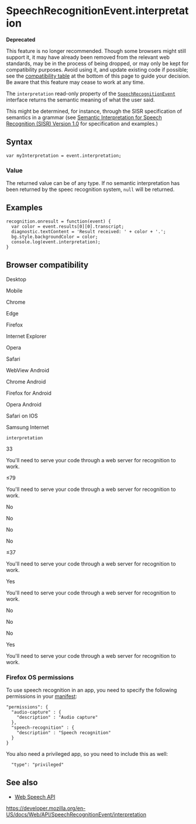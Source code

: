 SpeechRecognitionEvent.interpretation
=====================================

**Deprecated**

This feature is no longer recommended. Though some browsers might still support it, it may have already been removed from the relevant web standards, may be in the process of being dropped, or may only be kept for compatibility purposes. Avoid using it, and update existing code if possible; see the [compatibility table](#browser_compatibility) at the bottom of this page to guide your decision. Be aware that this feature may cease to work at any time.

The `interpretation` read-only property of the [`SpeechRecognitionEvent`](../speechrecognitionevent) interface returns the semantic meaning of what the user said.

This might be determined, for instance, through the SISR specification of semantics in a grammar (see [Semantic Interpretation for Speech Recognition (SISR) Version 1.0](https://www.w3.org/TR/semantic-interpretation/) for specification and examples.)

Syntax
------

    var myInterpretation = event.interpretation;

### Value

The returned value can be of any type. If no semantic interpretation has been returned by the speec recognition system, `null` will be returned.

Examples
--------

    recognition.onresult = function(event) {
      var color = event.results[0][0].transcript;
      diagnostic.textContent = 'Result received: ' + color + '.';
      bg.style.backgroundColor = color;
      console.log(event.interpretation);
    }

Browser compatibility
---------------------

Desktop

Mobile

Chrome

Edge

Firefox

Internet Explorer

Opera

Safari

WebView Android

Chrome Android

Firefox for Android

Opera Android

Safari on IOS

Samsung Internet

`interpretation`

33

You'll need to serve your code through a web server for recognition to work.

≤79

You'll need to serve your code through a web server for recognition to work.

No

No

No

No

≤37

You'll need to serve your code through a web server for recognition to work.

Yes

You'll need to serve your code through a web server for recognition to work.

No

No

No

Yes

You'll need to serve your code through a web server for recognition to work.

### Firefox OS permissions

To use speech recognition in an app, you need to specify the following permissions in your [manifest](https://developer.mozilla.org/en-US/docs/Web/Apps/Build/Manifest):

    "permissions": {
      "audio-capture" : {
        "description" : "Audio capture"
      },
      "speech-recognition" : {
        "description" : "Speech recognition"
      }
    }

You also need a privileged app, so you need to include this as well:

      "type": "privileged"

See also
--------

-   [Web Speech API](../web_speech_api)

<a href="https://developer.mozilla.org/en-US/docs/Web/API/SpeechRecognitionEvent/interpretation" class="_attribution-link">https://developer.mozilla.org/en-US/docs/Web/API/SpeechRecognitionEvent/interpretation</a>
